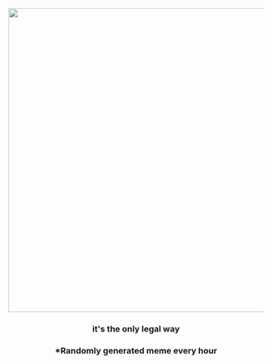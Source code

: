 <p align="center">
        <img src="https://i.redd.it/555x0k1x0q791.jpg" width="600" height="600">
        </p>
        <h3 align="center">it's the only legal way</h3>
        <h3 align="center">*Randomly generated meme every hour</h3>
    